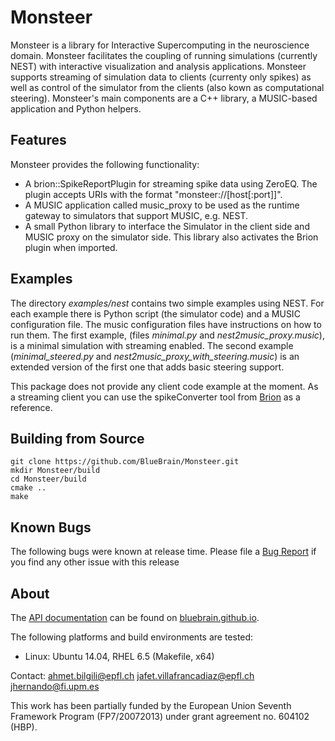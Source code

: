# Monsteer

Monsteer is a library for Interactive Supercomputing in the neuroscience
domain. Monsteer facilitates the coupling of running simulations
(currently NEST) with interactive visualization and analysis
applications. Monsteer supports streaming of simulation data to clients
(currenty only spikes) as well as control of the simulator from the
clients (also kown as computational steering). Monsteer's main
components are a C++ library, a MUSIC-based application and Python
helpers.

## Features

Monsteer provides the following functionality:
* A brion::SpikeReportPlugin for streaming spike data using ZeroEQ. The
  plugin accepts URIs with the format "monsteer://[host[:port]]".
* A MUSIC application called music_proxy to be used as the runtime gateway
  to simulators that support MUSIC, e.g. NEST.
* A small Python library to interface the Simulator in the client side and
  MUSIC proxy on the simulator side. This library also activates the Brion
  plugin when imported.

## Examples

The directory *examples/nest* contains two simple examples using NEST. For each
example there is Python script (the simulator code) and a MUSIC configuration
file. The music configuration files have instructions on how to run them. The
first example, (files *minimal.py* and *nest2music_proxy.music*), is a minimal
simulation with streaming enabled. The second example (*minimal_steered.py*
and *nest2music_proxy_with_steering.music*) is an extended version of the
first one that adds basic steering support.

This package does not provide any client code example at the moment. As a
streaming client you can use the spikeConverter tool from
[Brion](https://github.com/BlueBrain/Brion.git) as a reference.

## Building from Source

~~~
git clone https://github.com/BlueBrain/Monsteer.git
mkdir Monsteer/build
cd Monsteer/build
cmake ..
make
~~~

## Known Bugs

The following bugs were known at release time. Please file a
[Bug Report](https://github.com/BlueBrain/Monsteer/issues) if you find
any other issue with this release

## About

The [API documentation](http://bluebrain.github.io/Monsteer-0.4/index.html)
can be found on [bluebrain.github.io](http://bluebrain.github.io/).

The following platforms and build environments are tested:

* Linux: Ubuntu 14.04, RHEL 6.5 (Makefile, x64)

Contact: ahmet.bilgili@epfl.ch
         jafet.villafrancadiaz@epfl.ch
         jhernando@fi.upm.es

This work has been partially funded by the European Union Seventh Framework Program (FP7/2007­2013) under grant agreement no. 604102 (HBP).
